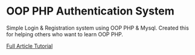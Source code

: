 # OOP PHP Authentication System

Simple Login & Registration system using OOP PHP & Mysql. Created this for helping others who want to learn OOP PHP.

[Full Article Tutorial](http://www.w3programmers.com/login-and-registration-using-oop/)
